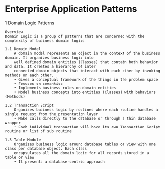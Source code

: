 Enterprise Application Patterns
=============================

1 Domain Logic Patterns
    
    Overview
    Domain Logic is a group of patterns that are concerned with the complexity of business domain logics

    1.1 Domain Model
        A domain model represents an object in the context of the business domain. It organizes business logic into
        well defined domain entities (Classes) that contain both behavior and data. It creates a hierarchy of inter 
        connected domain objects that interact with each other by invoking methods on each other.
        • Gives a conceptual framework of the things in the problem space
        • Focuses on semantics
        • Implements business rules on domain entities
        • Model business concepts into entities (Classes) with behaviors (Methods)

    1.2 Transaction Script
        Organizes business logic by routines where each routine handles a single request from the presentation layer
        • Make calls directly to the database or through a thin database wrapper
        • Each individual transaction will have its own Transaction Script routine or list of sub routine

    1.3 Table Module
        Organizes business logic around database tables or view with one class per database object. Each class 
        encapsulates all the domain logic for all records stored in a table or view
        • It presents a database-centric approach
